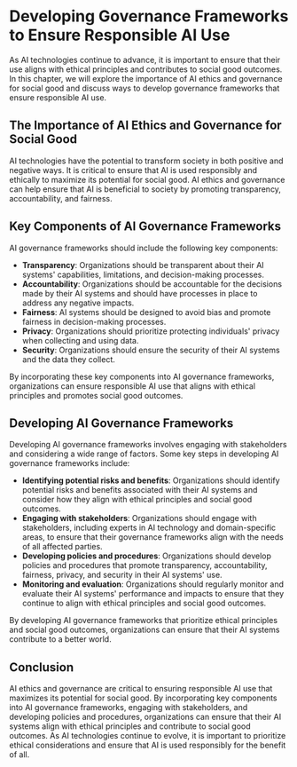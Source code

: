 # Developing Governance Frameworks to Ensure Responsible AI Use

As AI technologies continue to advance, it is important to ensure that their use aligns with ethical principles and contributes to social good outcomes. In this chapter, we will explore the importance of AI ethics and governance for social good and discuss ways to develop governance frameworks that ensure responsible AI use.

The Importance of AI Ethics and Governance for Social Good
----------------------------------------------------------

AI technologies have the potential to transform society in both positive and negative ways. It is critical to ensure that AI is used responsibly and ethically to maximize its potential for social good. AI ethics and governance can help ensure that AI is beneficial to society by promoting transparency, accountability, and fairness.

Key Components of AI Governance Frameworks
------------------------------------------

AI governance frameworks should include the following key components:

* **Transparency**: Organizations should be transparent about their AI systems' capabilities, limitations, and decision-making processes.
* **Accountability**: Organizations should be accountable for the decisions made by their AI systems and should have processes in place to address any negative impacts.
* **Fairness**: AI systems should be designed to avoid bias and promote fairness in decision-making processes.
* **Privacy**: Organizations should prioritize protecting individuals' privacy when collecting and using data.
* **Security**: Organizations should ensure the security of their AI systems and the data they collect.

By incorporating these key components into AI governance frameworks, organizations can ensure responsible AI use that aligns with ethical principles and promotes social good outcomes.

Developing AI Governance Frameworks
-----------------------------------

Developing AI governance frameworks involves engaging with stakeholders and considering a wide range of factors. Some key steps in developing AI governance frameworks include:

* **Identifying potential risks and benefits**: Organizations should identify potential risks and benefits associated with their AI systems and consider how they align with ethical principles and social good outcomes.
* **Engaging with stakeholders**: Organizations should engage with stakeholders, including experts in AI technology and domain-specific areas, to ensure that their governance frameworks align with the needs of all affected parties.
* **Developing policies and procedures**: Organizations should develop policies and procedures that promote transparency, accountability, fairness, privacy, and security in their AI systems' use.
* **Monitoring and evaluation**: Organizations should regularly monitor and evaluate their AI systems' performance and impacts to ensure that they continue to align with ethical principles and social good outcomes.

By developing AI governance frameworks that prioritize ethical principles and social good outcomes, organizations can ensure that their AI systems contribute to a better world.

Conclusion
----------

AI ethics and governance are critical to ensuring responsible AI use that maximizes its potential for social good. By incorporating key components into AI governance frameworks, engaging with stakeholders, and developing policies and procedures, organizations can ensure that their AI systems align with ethical principles and contribute to social good outcomes. As AI technologies continue to evolve, it is important to prioritize ethical considerations and ensure that AI is used responsibly for the benefit of all.


